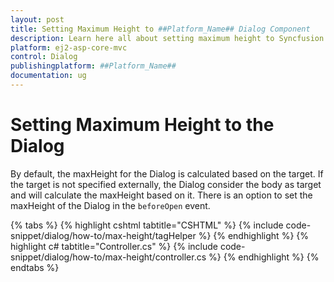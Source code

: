 ```yaml
---
layout: post
title: Setting Maximum Height to ##Platform_Name## Dialog Component
description: Learn here all about setting maximum height to Syncfusion ##Platform_Name## Dialog component of Syncfusion Essential JS 2 and more.
platform: ej2-asp-core-mvc
control: Dialog
publishingplatform: ##Platform_Name##
documentation: ug
---
```


# Setting Maximum Height to the Dialog

By default, the maxHeight for the Dialog is calculated based on the target. If the target is not specified externally, the Dialog consider the body as target and will calculate the maxHeight based on it. There is an option to set the maxHeight of the Dialog in the `beforeOpen` event.

{% tabs %}
{% highlight cshtml tabtitle="CSHTML" %}
{% include code-snippet/dialog/how-to/max-height/tagHelper %}
{% endhighlight %}
{% highlight c# tabtitle="Controller.cs" %}
{% include code-snippet/dialog/how-to/max-height/controller.cs %}
{% endhighlight %}
{% endtabs %}
